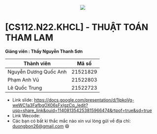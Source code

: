 <p align="center">
   <a href="https://www.uit.edu.vn/">
      <img src="https://i.imgur.com/WmMnSRt.png" border="none">
   </a>
</p>

# [CS112.N22.KHCL] - THUẬT TOÁN THAM LAM

**Giảng viên : Thầy Nguyễn Thanh Sơn**

| Thành viên  | Mã số |
| ------------- |:-------------:|
| Nguyễn Dương Quốc Anh    | 21521829     |
| Phạm Anh Vũ      | 21522803     |
| Lê Quốc Trung      | 21522723     |
- Link slide: https://docs.google.com/presentation/d/1lpkoVg-weWC1a3FafbgOX06sFxIgzCq_/edit?usp=share_link&ouid=114081354253815966474&rtpof=true&sd=true
- Link Wecode:
- Các bạn có bất kì thắc mắc nào xin vui lòng gửi về địa chỉ: duongbon26@gmail.com 😄
